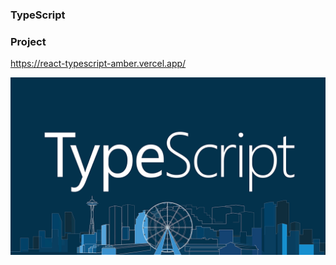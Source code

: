 ### TypeScript

### Project
https://react-typescript-amber.vercel.app/


![TypeScript-preview](preview.png)